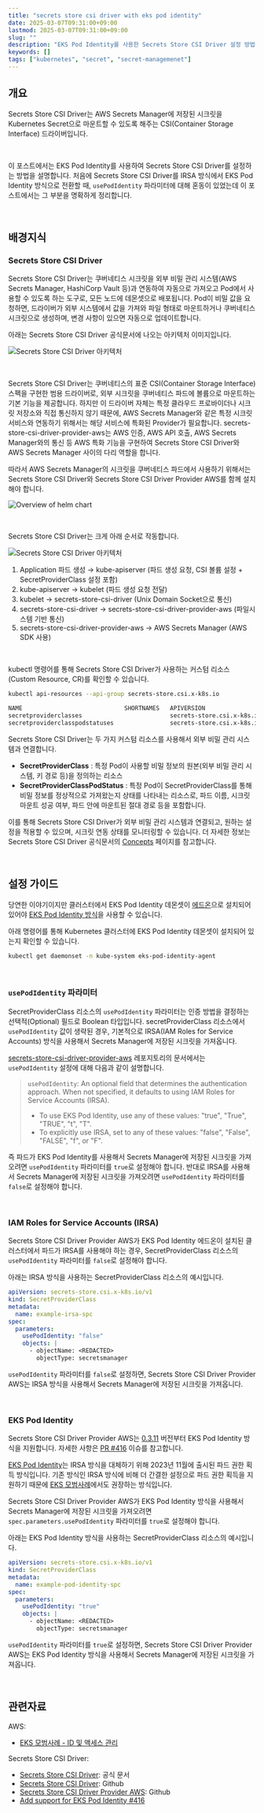 ```yaml
---
title: "secrets store csi driver with eks pod identity"
date: 2025-03-07T09:31:00+09:00
lastmod: 2025-03-07T09:31:00+09:00
slug: ""
description: "EKS Pod Identity를 사용한 Secrets Store CSI Driver 설정 방법을 소개합니다."
keywords: []
tags: ["kubernetes", "secret", "secret-managemenet"]
---
```


## 개요

Secrets Store CSI Driver는 AWS Secrets Manager에 저장된 시크릿을 Kubernetes Secret으로 마운트할 수 있도록 해주는 CSI(Container Storage Interface) 드라이버입니다.

&nbsp;

이 포스트에서는 EKS Pod Identity를 사용하여 Secrets Store CSI Driver를 설정하는 방법을 설명합니다. 처음에 Secrets Store CSI Driver를 IRSA 방식에서 EKS Pod Identity 방식으로 전환할 때, `usePodIdentity` 파라미터에 대해 혼동이 있었는데 이 포스트에서는 그 부분을 명확하게 정리합니다.

&nbsp;

## 배경지식

### Secrets Store CSI Driver

Secrets Store CSI Driver는 쿠버네티스 시크릿을 외부 비밀 관리 시스템(AWS Secrets Manager, HashiCorp Vault 등)과 연동하여 자동으로 가져오고 Pod에서 사용할 수 있도록 하는 도구로, 모든 노드에 데몬셋으로 배포됩니다. Pod이 비밀 값을 요청하면, 드라이버가 외부 시스템에서 값을 가져와 파일 형태로 마운트하거나 쿠버네티스 시크릿으로 생성하며, 변경 사항이 있으면 자동으로 업데이트합니다.

아래는 Secrets Store CSI Driver 공식문서에 나오는 아키텍처 이미지입니다.

![Secrets Store CSI Driver 아키텍처](./1.png)

&nbsp;

Secrets Store CSI Driver는 쿠버네티스의 표준 CSI(Container Storage Interface) 스펙을 구현한 범용 드라이버로, 외부 시크릿을 쿠버네티스 파드에 볼륨으로 마운트하는 기본 기능을 제공합니다. 하지만 이 드라이버 자체는 특정 클라우드 프로바이더나 시크릿 저장소와 직접 통신하지 않기 때문에, AWS Secrets Manager와 같은 특정 시크릿 서비스와 연동하기 위해서는 해당 서비스에 특화된 Provider가 필요합니다. secrets-store-csi-driver-provider-aws는 AWS 인증, AWS API 호출, AWS Secrets Manager와의 통신 등 AWS 특화 기능을 구현하여 Secrets Store CSI Driver와 AWS Secrets Manager 사이의 다리 역할을 합니다.

따라서 AWS Secrets Manager의 시크릿을 쿠버네티스 파드에서 사용하기 위해서는 Secrets Store CSI Driver와 Secrets Store CSI Driver Provider AWS를 함께 설치해야 합니다.

![Overview of helm chart](./2.png)

&nbsp;

Secrets Store CSI Driver는 크게 아래 순서로 작동합니다.

![Secrets Store CSI Driver 아키텍처](./3.png)

1. Application 파드 생성 → kube-apiserver (파드 생성 요청, CSI 볼륨 설정 + SecretProviderClass 설정 포함)
2. kube-apiserver → kubelet (파드 생성 요청 전달)
3. kubelet → secrets-store-csi-driver (Unix Domain Socket으로 통신)
4. secrets-store-csi-driver → secrets-store-csi-driver-provider-aws (파일시스템 기반 통신)
5. secrets-store-csi-driver-provider-aws → AWS Secrets Manager (AWS SDK 사용)

&nbsp;

kubectl 명령어를 통해 Secrets Store CSI Driver가 사용하는 커스텀 리소스(Custom Resource, CR)를 확인할 수 있습니다.

```bash
kubectl api-resources --api-group secrets-store.csi.x-k8s.io
```

```bash
NAME                             SHORTNAMES   APIVERSION                      NAMESPACED   KIND
secretproviderclasses                         secrets-store.csi.x-k8s.io/v1   true         SecretProviderClass
secretproviderclasspodstatuses                secrets-store.csi.x-k8s.io/v1   true         SecretProviderClassPodStatus
```

Secrets Store CSI Driver는 두 가지 커스텀 리소스를 사용해서 외부 비밀 관리 시스템과 연결합니다.

- **SecretProviderClass** : 특정 Pod이 사용할 비밀 정보의 원본(외부 비밀 관리 시스템, 키 경로 등)을 정의하는 리소스
- **SecretProviderClassPodStatus** : 특정 Pod이 SecretProviderClass를 통해 비밀 정보를 정상적으로 가져왔는지 상태를 나타내는 리소스로, 파드 이름, 시크릿 마운트 성공 여부, 파드 안에 마운트된 절대 경로 등을 포함합니다.

이를 통해 Secrets Store CSI Driver가 외부 비밀 관리 시스템과 연결되고, 원하는 설정을 적용할 수 있으며, 시크릿 연동 상태를 모니터링할 수 있습니다. 더 자세한 정보는 Secrets Store CSI Driver 공식문서의 [Concepts](https://secrets-store-csi-driver.sigs.k8s.io/concepts.html#custom-resource-definitions-crds) 페이지를 참고합니다.

&nbsp;

## 설정 가이드

당연한 이야기이지만 클러스터에서 EKS Pod Identity 데몬셋이 [에드온](https://docs.aws.amazon.com/ko_kr/eks/latest/userguide/workloads-add-ons-available-eks.html)으로 설치되어 있어야 [EKS Pod Identity 방식](https://docs.aws.amazon.com/ko_kr/eks/latest/userguide/pod-id-how-it-works.html)을 사용할 수 있습니다.

아래 명령어를 통해 Kubernetes 클러스터에 EKS Pod Identity 데몬셋이 설치되어 있는지 확인할 수 있습니다.

```bash
kubectl get daemonset -n kube-system eks-pod-identity-agent
```

&nbsp;

### `usePodIdentity` 파라미터

SecretProviderClass 리소스의 `usePodIdentity` 파라미터는 인증 방법을 결정하는 선택적(Optional) 필드로 Boolean 타입입니다. secretProviderClass 리소스에서 `usePodIdentity` 값이 생략된 경우, 기본적으로 IRSA(IAM Roles for Service Accounts) 방식을 사용해서 Secrets Manager에 저장된 시크릿을 가져옵니다.

[secrets-store-csi-driver-provider-aws](https://github.com/aws/secrets-store-csi-driver-provider-aws?tab=readme-ov-file#secretproviderclass-options) 레포지토리의 문서에서는 `usePodIdentity` 설정에 대해 다음과 같이 설명합니다.

> `usePodIdentity`: An optional field that determines the authentication approach. When not specified, it defaults to using IAM Roles for Service Accounts (IRSA).  
> - To use EKS Pod Identity, use any of these values: "true", "True", "TRUE", "t", "T".  
> - To explicitly use IRSA, set to any of these values: "false", "False", "FALSE", "f", or "F".

즉 파드가 EKS Pod Identity를 사용해서 Secrets Manager에 저장된 시크릿을 가져오려면 `usePodIdentity` 파라미터를 `true`로 설정해야 합니다. 반대로 IRSA를 사용해서 Secrets Manager에 저장된 시크릿을 가져오려면 `usePodIdentity` 파라미터를 `false`로 설정해야 합니다.

&nbsp;

### IAM Roles for Service Accounts (IRSA)

Secrets Store CSI Driver Provider AWS가 EKS Pod Identity 에드온이 설치된 클러스터에서 파드가 IRSA를 사용해야 하는 경우, SecretProviderClass 리소스의 `usePodIdentity` 파라미터를 `false`로 설정해야 합니다.

아래는 IRSA 방식을 사용하는 SecretProviderClass 리소스의 예시입니다.

```yaml
apiVersion: secrets-store.csi.x-k8s.io/v1
kind: SecretProviderClass
metadata:
  name: example-irsa-spc
spec:
  parameters:
    usePodIdentity: "false"
    objects: |
      - objectName: <REDACTED>
        objectType: secretsmanager
```

`usePodIdentity` 파라미터를 `false`로 설정하면, Secrets Store CSI Driver Provider AWS는 IRSA 방식을 사용해서 Secrets Manager에 저장된 시크릿을 가져옵니다.

&nbsp;

### EKS Pod Identity

Secrets Store CSI Driver Provider AWS는 [0.3.11](https://github.com/aws/secrets-store-csi-driver-provider-aws/releases/tag/secrets-store-csi-driver-provider-aws-0.3.11) 버전부터 EKS Pod Identity 방식을 지원합니다. 자세한 사항은 [PR #416](https://github.com/aws/secrets-store-csi-driver-provider-aws/pull/416) 이슈를 참고합니다.

[EKS Pod Identity][eks-pod-identity]는 IRSA 방식을 대체하기 위해 2023년 11월에 출시된 파드 권한 획득 방식입니다. 기존 방식인 IRSA 방식에 비해 더 간결한 설정으로 파드 권한 획득을 지원하기 때문에 [EKS 모범사례][eks-best-practices]에서도 권장하는 방식입니다.

Secrets Store CSI Driver Provider AWS가 EKS Pod Identity 방식을 사용해서 Secrets Manager에 저장된 시크릿을 가져오려면 `spec.parameters.usePodIdentity` 파라미터를 `true`로 설정해야 합니다.

아래는 EKS Pod Identity 방식을 사용하는 SecretProviderClass 리소스의 예시입니다.

```yaml
apiVersion: secrets-store.csi.x-k8s.io/v1
kind: SecretProviderClass
metadata:
  name: example-pod-identity-spc
spec:
  parameters:
    usePodIdentity: "true"
    objects: |
      - objectName: <REDACTED>
        objectType: secretsmanager
```

`usePodIdentity` 파라미터를 `true`로 설정하면, Secrets Store CSI Driver Provider AWS는 EKS Pod Identity 방식을 사용해서 Secrets Manager에 저장된 시크릿을 가져옵니다.

&nbsp;

## 관련자료

AWS:

- [EKS 모범사례 - ID 및 액세스 관리][eks-best-practices]

Secrets Store CSI Driver:

- [Secrets Store CSI Driver](https://secrets-store-csi-driver.sigs.k8s.io/): 공식 문서
- [Secrets Store CSI Driver](https://github.com/kubernetes-sigs/secrets-store-csi-driver): Github
- [Secrets Store CSI Driver Provider AWS](https://github.com/aws/secrets-store-csi-driver-provider-aws): Github
- [Add support for EKS Pod Identity #416](https://github.com/aws/secrets-store-csi-driver-provider-aws/pull/416)

[eks-best-practices]: https://docs.aws.amazon.com/ko_kr/eks/latest/best-practices/identity-and-access-management.html#_identities_and_credentials_for_eks_pods
[eks-pod-identity]: https://docs.aws.amazon.com/eks/latest/userguide/pod-identities.html